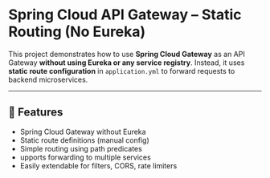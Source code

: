 # Spring Cloud API Gateway – Static Routing (No Eureka)

This project demonstrates how to use **Spring Cloud Gateway** as an API Gateway **without using Eureka or any service registry**. Instead, it uses **static route configuration** in `application.yml` to forward requests to backend microservices.

---

## 🔧 Features

- Spring Cloud Gateway without Eureka
- Static route definitions (manual config)
- Simple routing using path predicates
- upports forwarding to multiple services
- Easily extendable for filters, CORS, rate limiters


